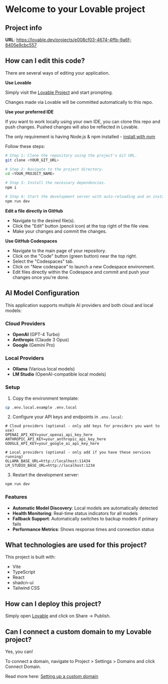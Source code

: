 # Welcome to your Lovable project

## Project info

**URL**: https://lovable.dev/projects/e008cf03-4674-4ffb-9a6f-8405e9cbc557

## How can I edit this code?

There are several ways of editing your application.

**Use Lovable**

Simply visit the [Lovable Project](https://lovable.dev/projects/e008cf03-4674-4ffb-9a6f-8405e9cbc557) and start prompting.

Changes made via Lovable will be committed automatically to this repo.

**Use your preferred IDE**

If you want to work locally using your own IDE, you can clone this repo and push changes. Pushed changes will also be reflected in Lovable.

The only requirement is having Node.js & npm installed - [install with nvm](https://github.com/nvm-sh/nvm#installing-and-updating)

Follow these steps:

```sh
# Step 1: Clone the repository using the project's Git URL.
git clone <YOUR_GIT_URL>

# Step 2: Navigate to the project directory.
cd <YOUR_PROJECT_NAME>

# Step 3: Install the necessary dependencies.
npm i

# Step 4: Start the development server with auto-reloading and an instant preview.
npm run dev
```

**Edit a file directly in GitHub**

- Navigate to the desired file(s).
- Click the "Edit" button (pencil icon) at the top right of the file view.
- Make your changes and commit the changes.

**Use GitHub Codespaces**

- Navigate to the main page of your repository.
- Click on the "Code" button (green button) near the top right.
- Select the "Codespaces" tab.
- Click on "New codespace" to launch a new Codespace environment.
- Edit files directly within the Codespace and commit and push your changes once you're done.

## AI Model Configuration

This application supports multiple AI providers and both cloud and local models:

### Cloud Providers
- **OpenAI** (GPT-4 Turbo)
- **Anthropic** (Claude 3 Opus)
- **Google** (Gemini Pro)

### Local Providers
- **Ollama** (Various local models)
- **LM Studio** (OpenAI-compatible local models)

### Setup

1. Copy the environment template:
```sh
cp .env.local.example .env.local
```

2. Configure your API keys and endpoints in `.env.local`:
```env
# Cloud providers (optional - only add keys for providers you want to use)
OPENAI_API_KEY=your_openai_api_key_here
ANTHROPIC_API_KEY=your_anthropic_api_key_here
GOOGLE_API_KEY=your_google_ai_api_key_here

# Local providers (optional - only add if you have these services running)
OLLAMA_BASE_URL=http://localhost:11434
LM_STUDIO_BASE_URL=http://localhost:1234
```

3. Restart the development server:
```sh
npm run dev
```

### Features
- **Automatic Model Discovery**: Local models are automatically detected
- **Health Monitoring**: Real-time status indicators for all models
- **Fallback Support**: Automatically switches to backup models if primary fails
- **Performance Metrics**: Shows response times and connection status

## What technologies are used for this project?

This project is built with:

- Vite
- TypeScript
- React
- shadcn-ui
- Tailwind CSS

## How can I deploy this project?

Simply open [Lovable](https://lovable.dev/projects/e008cf03-4674-4ffb-9a6f-8405e9cbc557) and click on Share -> Publish.

## Can I connect a custom domain to my Lovable project?

Yes, you can!

To connect a domain, navigate to Project > Settings > Domains and click Connect Domain.

Read more here: [Setting up a custom domain](https://docs.lovable.dev/tips-tricks/custom-domain#step-by-step-guide)
